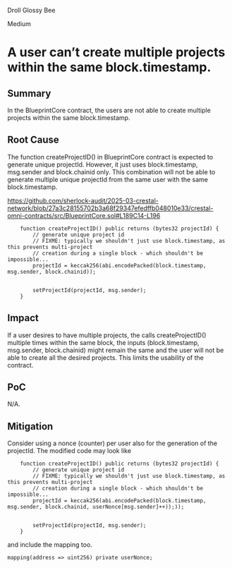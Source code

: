 Droll Glossy Bee

Medium

# A user can’t create multiple projects within the same block.timestamp.

## Summary
In the BlueprintCore contract, the users are not able to create multiple projects within the same block.timestamp.

## Root Cause
The function createProjectID() in BlueprintCore contract is expected to generate unique projectId. However, it just uses block.timestamp, msg.sender and block.chainid only. This combination will not be able to generate multiple unique projectId from the same user with the same block.timestamp.

https://github.com/sherlock-audit/2025-03-crestal-network/blob/27a3c28155702b3a68f29347efedffb048010e33/crestal-omni-contracts/src/BlueprintCore.sol#L189C14-L196
```solidity
    function createProjectID() public returns (bytes32 projectId) {
        // generate unique project id
        // FIXME: typically we shouldn't just use block.timestamp, as this prevents multi-project
        // creation during a single block - which shouldn't be impossible...
        projectId = keccak256(abi.encodePacked(block.timestamp, msg.sender, block.chainid));


        setProjectId(projectId, msg.sender);
    }
```

## Impact
If a user desires to have multiple projects, the calls createProjectID() multiple times within the same block, the inputs (block.timestamp, msg.sender, block.chainid) might remain the same and the user will not be able to create all the desired projects. This limits the usability of the contract. 

## PoC
N/A.

## Mitigation
Consider using a nonce (counter) per user also for the generation of the projectId. The modified code may look like
```solidity
    function createProjectID() public returns (bytes32 projectId) {
        // generate unique project id
        // FIXME: typically we shouldn't just use block.timestamp, as this prevents multi-project
        // creation during a single block - which shouldn't be impossible...
        projectId = keccak256(abi.encodePacked(block.timestamp, msg.sender, block.chainid, userNonce[msg.sender]++));));


        setProjectId(projectId, msg.sender);
    }
```
and include the mapping too.
```solidity
mapping(address => uint256) private userNonce;
```
